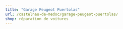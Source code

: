 ```yaml
---
title: "Garage Peugeot Puertolas"
url: /castelnau-de-medoc/garage-peugeot-puertolas/
shop: réparation de voitures
---
```

